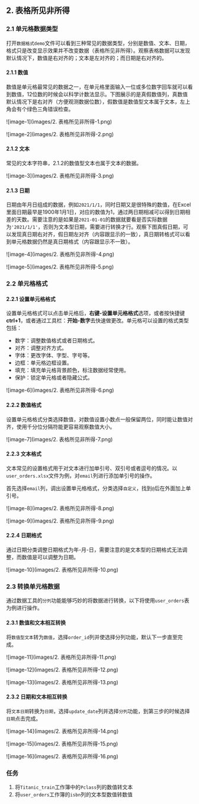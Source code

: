 ## 2. 表格所见非所得

### 2.1 单元格数据类型

打开`数据格式demo`文件可以看到三种常见的数据类型，分别是数值、文本、日期，格式只是改变显示效果并不改变数据（表格所见非所得）。观察表格数据可以发现默认情况下，数值是右对齐的；文本是左对齐的；而日期是右对齐的。

#### 2.1.1 数值

数值是单元格最常见的数据之一，在单元格里面输入一位或多位数字回车就可以看到数值，12位数的时候会以科学计数法显示。下图展示的是真假数值列，真数值默认情况下是右对齐（方便观测数据位数），假数值是数值型文本属于文本，左上角会有个绿色三角错误检查。

![image-1](images/2. 表格所见非所得-1.png)

![image-2](images/2. 表格所见非所得-2.png)

#### 2.1.2 文本

常见的文本字符串，2.1.2的数值型文本也属于文本的数据。

![image-3](images/2. 表格所见非所得-3.png)

#### 2.1.3 日期

日期由年月日组成的数据，例如`2021/1/1`，同时日期又是很特殊的数值，在Excel里面日期最早是1900年1月1日，对应的数值为1，通过两日期相减可以得到日期相差的天数。需要注意的是如果是`2021-01-01`的数据就要看是否实际数据为`'2021/1/1'`，否则为文本型日期，需要进行转换才行。观察下图真假日期，可以发现真日期右对齐，假日期左对齐（内容跟显示的一致），真日期转格式可以看到单元格数据仍然是真日期格式（内容跟显示不一致）。

![image-4](images/2. 表格所见非所得-4.png)

![image-5](images/2. 表格所见非所得-5.png)


### 2.2 单元格格式

#### 2.2.1 设置单元格格式

设置单元格格式可以点击单元格后，**右键-设置单元格格式**选项，或者按快捷键**ctrl+1**，或者通过工具栏：**开始-数字**去快速做更改。单元格可以设置的格式类型包括：

* 数字：调整数值格式或者日期格式。
* 对齐：调整对齐方式。
* 字体：更改字体、字型、字号等。
* 边框：单元格边框设置。
* 填充：填充单元格背景颜色，标注数据经常使用。
* 保护：锁定单元格或者隐藏公式。



![image-6](images/2. 表格所见非所得-6.png)

#### 2.2.2 数值格式

设置单元格格式分类选择数值，对数值设置小数点一般保留两位，同时能让数值对齐，使用千分位分隔符能更容易观察数值大小。

![image-7](images/2. 表格所见非所得-7.png)

#### 2.2.3 文本格式

文本常见的设置格式用于对文本进行加单引号、双引号或者逗号的情况。以`user_orders.xlsx`文件为例，对`email`列进行添加单引号的操作。

首先选择`email`列，调出设置单元格格式，分类选择``自定义``，找到`@`后在外面加上单引号。

![image-8](images/2. 表格所见非所得-8.png)

![image-9](images/2. 表格所见非所得-9.png)

#### 2.2.4 日期格式

通过日期分类调整日期格式为年-月-日，需要注意的是文本型的日期格式无法调整，而数值是可以调整为日期。

![image-10](images/2. 表格所见非所得-10.png)

### 2.3 转换单元格数据

通过数据工具的`分列`功能能够巧妙的将数据进行转换，以下将使用`user_orders`表为例进行操作。

#### 2.3.1 数值和文本相互转换

将`数值型文本`转为`数值`，选择`order_id`列并使选择分列功能，默认下一步直至完成。

![image-11](images/2. 表格所见非所得-11.png)

![image-12](images/2. 表格所见非所得-12.png)

![image-13](images/2. 表格所见非所得-13.png)

#### 2.3.2 日期和文本相互转换

将`文本日期`转换为`日期`，选择`update_date`列并选择`分列`功能，到第三步的时候选择`日期`点击完成。

![image-14](images/2. 表格所见非所得-14.png)

![image-15](images/2. 表格所见非所得-15.png)

![image-16](images/2. 表格所见非所得-16.png)



### 任务

1. 将`Titanic_train`工作簿中的`Pclass`列的数值转文本
2. 将`user_orders`工作簿的`isbn`列的文本型数值转数值
